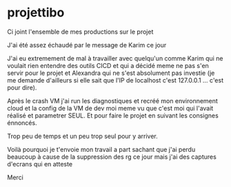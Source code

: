 # projettibo


Ci joint l'ensemble de mes productions sur le projet 

J'ai été assez échaudé par le message de Karim ce jour 

J'ai eu extremement de mal à travailler avec quelqu'un comme Karim qui ne voulait rien entendre des outils CICD et 
qui a décidé meme ne pas s'en servir pour le projet et Alexandra qui ne s'est absolument pas investie 
(je me demande d'ailleurs si elle sait que l'IP de localhost c'est 127.0.0.1 ... c'est pour dire).

Après le crash VM j'ai run les diagnostiques et recréé mon environnement cloud et la config de la VM de dev moi meme
vu que c'est moi qui l'avait réalisé et parametrer SEUL.
Et pour faire le projet en suivant les consignes énnoncés. 

Trop peu de temps et un peu trop seul pour y arriver.

Voilà pourquoi je t'envoie mon travail a part sachant que j'ai perdu beaucoup à cause de la suppression des rg ce jour 
mais j'ai des captures d'ecrans qui en atteste

Merci  



